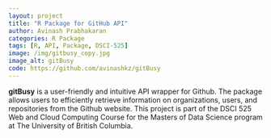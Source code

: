 ```yaml
---
layout: project
title: "R Package for GitHub API"
author: Avinash Prabhakaran
categories: R Package
tags: [R, API, Package, DSCI-525]
image: /img/gitbusy_copy.jpg
image_alt: gitBusy
code: https://github.com/avinashkz/gitBusy
---
```


**gitBusy** is a user-friendly and intuitive API wrapper for Github. The package allows users to efficiently retrieve information on organizations, users, and repositories from the Github website. This project is part of the DSCI 525 Web and Cloud Computing Course for the Masters of Data Science program at The University of British Columbia.